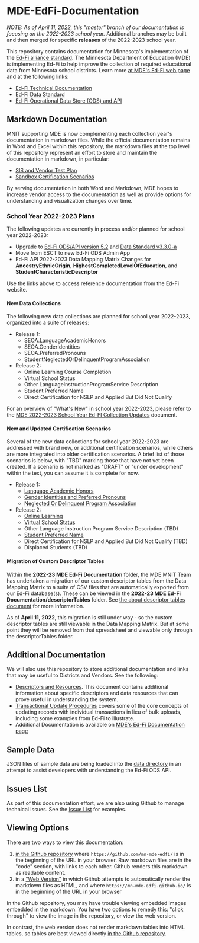 # MDE-EdFi-Documentation

_NOTE: As of April 11, 2022, this "master" branch of our documentation is focusing on the 2022-2023 school year._ Additional branches may be built and then merged for specific **releases** of the 2022-2023 school year.

This repository contains documentation for Minnesota's implementation of the [Ed-Fi alliance standard](https://www.ed-fi.org/). The Minnesota Department of Education (MDE) is implementing Ed-Fi to help improve the collection of required educational data from Minnesota school districts. Learn more [at MDE's Ed-Fi web page](https://education.mn.gov/MDE/dse/datasub/edfi/) and at the following links:
- [Ed-Fi Technical Documentation](https://techdocs.ed-fi.org/)
- [Ed-Fi Data Standard](https://techdocs.ed-fi.org/display/ETKB/Ed-Fi+Data+Standard)
- [Ed-Fi Operational Data Store (ODS) and API](https://techdocs.ed-fi.org/display/ETKB/Ed-Fi+Operational+Data+Store+and+API)

## Markdown Documentation
MNIT supporting MDE is now complementing each collection year's documentation in markdown files. While the official documentation remains in Word and Excel within this repository, the markdown files at the top level of this repository represent an effort to store and maintain the documentation in markdown, in particular:

- [SIS and Vendor Test Plan](sis_test_plan_a_toc.md)
- [Sandbox Certification Scenarios](sandbox_cert_a_toc.md)

By serving documentation in both Word and Markdown, MDE hopes to increase vendor access to the documentation as well as provide options for understanding and visualization changes over time.

### School Year 2022-2023 Plans
The following updates are currently in process and/or planned for school year 2022-2023:
- Upgrade to [Ed-Fi ODS/API version 5.2](https://techdocs.ed-fi.org/display/ODSAPIS3V520) and [Data Standard v3.3.0-a](https://techdocs.ed-fi.org/display/EFDS33/What%27s+New+-+v3.3-a)
- Move from ESCT to new Ed-Fi ODS Admin App
- Ed-Fi API 2022-2023 Data Mapping Matrix Changes for **AncestryEthnicOrigin**, **HighestCompletedLevelOfEducation**, and **StudentCharacteristicDescriptor**

Use the links above to access reference documentation from the Ed-Fi  website.

#### New Data Collections
The following new data collections are planned for school year 2022-2023, organized into a suite of releases:
- Release 1:
  - SEOA.LanguageAcademicHonors
  - SEOA.GenderIdentities
  - SEOA.PreferredPronouns
  - StudentNeglectedOrDelinquentProgramAssociation
- Release 2:
  - Online Learning Course Completion 
  - Virtual School Status 
  - Other LanguageInstructionProgramService Description
  - Student Preferred Name 
  - Direct Certification for NSLP and Applied But Did Not Qualify

For an overview of "What's New" in school year 2022-2023, please refer to the [MDE 2022-2023 School Year Ed-FI Collection Updates](2022-23%20MDE%20Ed-Fi%20Documentation/MDE%202022-2023%20School%20Year%20Ed-FI%20Collection%20Updates.docx) document. 

#### New and Updated Certification Scenarios
Several of the new data collections for school year 2022-2023 are addressed with brand new, or additional certification scenarios, while others are more integrated into older certification scenarios. A brief list of those scenarios is below, with "TBD" marking those that have not yet been created. If a scenario is not marked as "DRAFT" or "under development" within the text, you can assume it is complete for now.
- Release 1:
  - [Language Academic Honors](sandbox_cert_b_marss.md#language-academic-honors)
  - [Gender Identities and Preferred Pronouns](sandbox_cert_b_marss.md#gender-identity-and-preferred-pronouns)
  - [Neglected Or Delinquent Program Association](sandbox_cert_c_spas.md#resource-studentneglectedordelinquentprogramassociation)
- Release 2:
  - [Online Learning](sandbox_cert_e_mccc.md#online-learning)
  - [Virtual School Status](sandbox_cert_g_school_attribute.md#virtual-school-status)
  - Other Language Instruction Program Service Description (TBD)
  - [Student Preferred Name ](sandbox_cert_b_marss.md#preferred-name)
  - Direct Certification for NSLP and Applied But Did Not Qualify (TBD)
  - Displaced Students (TBD)

#### Migration of Custom Descriptor Tables
Within the **2022-23 MDE Ed-Fi Documentation** folder, the MDE MNIT Team has undertaken a migration of our custom descriptor tables from the Data Mapping Matrix to a suite of CSV files that are automatically exported from our Ed-Fi database(s). These can be viewed in the **2022-23 MDE Ed-Fi Documentation/descriptorTables** folder. See [the about descriptor tables document](/2022-23%20MDE%20Ed-Fi%20Documentation/descriptorTables/AboutDescriptorTables.md) for more information.

As of **April 11, 2022**, this migration is still under way - so the custom descriptor tables are still viewable in the Data Mapping Matrix. But at some point they will be removed from that spreadsheet and viewable only through the descriptorTables folder.

## Additional Documentation
We will also use this repository to store additional documentation and links that may be useful to Districts and Vendors. See the following:
- [Descriptors and Resources](descriptors_resources.md). This document contains additional information about specific descriptors and data resources that can prove useful in understanding the system.
- [Transactional Update Procedures](transactional_updates.md) covers some of the core concepts of updating records with individual transactions in lieu of bulk uploads, including some examples from Ed-Fi to illustrate.
- Additional Documentation is available on [MDE's Ed-Fi Documentation page](https://education.mn.gov/MDE/dse/datasub/edfi/doc/)

## Sample Data
JSON files of sample data are being loaded into the [data directory](https://github.com/mn-mde-edfi/MDE-EdFi-Documentation/tree/master/data) in an attempt to assist developers with understanding the Ed-Fi ODS API.

## Issues List
As part of this documentation effort, we are also using Github to manage technical issues. See the [Issue List](https://github.com/mn-mde-edfi/MDE-EdFi-Documentation/issues) for examples.

## Viewing Options
There are two ways to view this documentation: 
1. [in the Github repository](https://github.com/mn-mde-edfi/MDE-EdFi-Documentation) where ```https://github.com/mn-mde-edfi/``` is in the beginning of the URL in your browser. Raw markdown files are in the "code" section, with links to each other. Github renders this markdown as readable content.
2. in a ["Web Version"](https://mn-mde-edfi.github.io/MDE-EdFi-Documentation/) in which Github attempts to automatically render the markdown files as HTML, and where ```https://mn-mde-edfi.github.io/``` is in the beginning of the URL in your browser

In the Github repository, you may have trouble viewing embedded images embedded in the markdown. You have two options to remedy this: "click through" to view the image in the repository, or view the web version.

In contrast, the web version does not render markdown tables into HTML tables, so tables are best viewed directly [in the Github repository](https://github.com/mn-mde-edfi/MDE-EdFi-Documentation).
